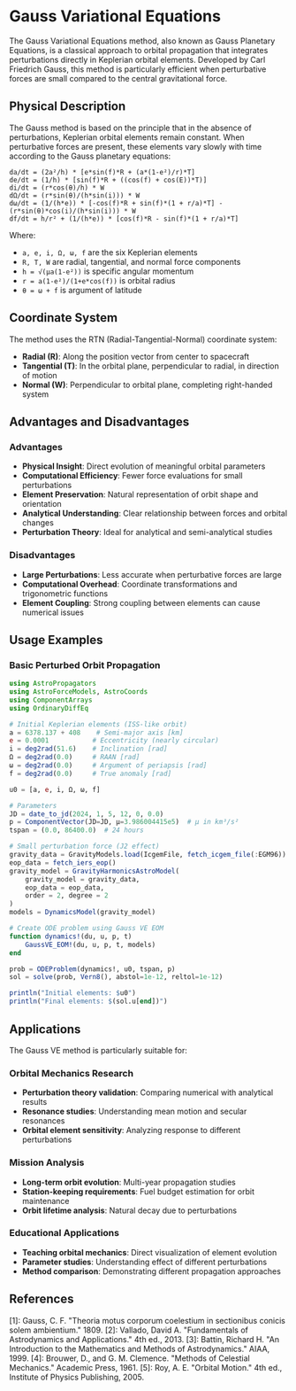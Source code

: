 # Gauss Variational Equations

The Gauss Variational Equations method, also known as Gauss Planetary Equations, is a classical approach to orbital propagation that integrates perturbations directly in Keplerian orbital elements. Developed by Carl Friedrich Gauss, this method is particularly efficient when perturbative forces are small compared to the central gravitational force.

## Physical Description

The Gauss method is based on the principle that in the absence of perturbations, Keplerian orbital elements remain constant. When perturbative forces are present, these elements vary slowly with time according to the Gauss planetary equations:

```
da/dt = (2a²/h) * [e*sin(f)*R + (a*(1-e²)/r)*T]
de/dt = (1/h) * [sin(f)*R + ((cos(f) + cos(E))*T)]
di/dt = (r*cos(θ)/h) * W
dΩ/dt = (r*sin(θ)/(h*sin(i))) * W
dω/dt = (1/(h*e)) * [-cos(f)*R + sin(f)*(1 + r/a)*T] - (r*sin(θ)*cos(i)/(h*sin(i))) * W
df/dt = h/r² + (1/(h*e)) * [cos(f)*R - sin(f)*(1 + r/a)*T]
```

Where:
- `a, e, i, Ω, ω, f` are the six Keplerian elements
- `R, T, W` are radial, tangential, and normal force components
- `h = √(μa(1-e²))` is specific angular momentum
- `r = a(1-e²)/(1+e*cos(f))` is orbital radius
- `θ = ω + f` is argument of latitude

## Coordinate System

The method uses the RTN (Radial-Tangential-Normal) coordinate system:

- **Radial (R)**: Along the position vector from center to spacecraft
- **Tangential (T)**: In the orbital plane, perpendicular to radial, in direction of motion
- **Normal (W)**: Perpendicular to orbital plane, completing right-handed system

## Advantages and Disadvantages

### Advantages
- **Physical Insight**: Direct evolution of meaningful orbital parameters
- **Computational Efficiency**: Fewer force evaluations for small perturbations
- **Element Preservation**: Natural representation of orbit shape and orientation
- **Analytical Understanding**: Clear relationship between forces and orbital changes
- **Perturbation Theory**: Ideal for analytical and semi-analytical studies

### Disadvantages

- **Large Perturbations**: Less accurate when perturbative forces are large
- **Computational Overhead**: Coordinate transformations and trigonometric functions
- **Element Coupling**: Strong coupling between elements can cause numerical issues

## Usage Examples

### Basic Perturbed Orbit Propagation

```julia
using AstroPropagators
using AstroForceModels, AstroCoords
using ComponentArrays
using OrdinaryDiffEq

# Initial Keplerian elements (ISS-like orbit)
a = 6378.137 + 408    # Semi-major axis [km]
e = 0.0001           # Eccentricity (nearly circular)
i = deg2rad(51.6)    # Inclination [rad]
Ω = deg2rad(0.0)     # RAAN [rad]
ω = deg2rad(0.0)     # Argument of periapsis [rad]
f = deg2rad(0.0)     # True anomaly [rad]

u0 = [a, e, i, Ω, ω, f]

# Parameters
JD = date_to_jd(2024, 1, 5, 12, 0, 0.0)
p = ComponentVector(JD=JD, μ=3.986004415e5)  # μ in km³/s²
tspan = (0.0, 86400.0)  # 24 hours

# Small perturbation force (J2 effect)
gravity_data = GravityModels.load(IcgemFile, fetch_icgem_file(:EGM96))
eop_data = fetch_iers_eop()
gravity_model = GravityHarmonicsAstroModel(
    gravity_model = gravity_data,
    eop_data = eop_data,
    order = 2, degree = 2
)
models = DynamicsModel(gravity_model)

# Create ODE problem using Gauss VE EOM
function dynamics!(du, u, p, t)
    GaussVE_EOM!(du, u, p, t, models)
end

prob = ODEProblem(dynamics!, u0, tspan, p)
sol = solve(prob, Vern8(), abstol=1e-12, reltol=1e-12)

println("Initial elements: $u0")
println("Final elements: $(sol.u[end])")
```

## Applications

The Gauss VE method is particularly suitable for:

### Orbital Mechanics Research
- **Perturbation theory validation**: Comparing numerical with analytical results
- **Resonance studies**: Understanding mean motion and secular resonances
- **Orbital element sensitivity**: Analyzing response to different perturbations

### Mission Analysis
- **Long-term orbit evolution**: Multi-year propagation studies
- **Station-keeping requirements**: Fuel budget estimation for orbit maintenance
- **Orbit lifetime analysis**: Natural decay due to perturbations

### Educational Applications
- **Teaching orbital mechanics**: Direct visualization of element evolution
- **Parameter studies**: Understanding effect of different perturbations
- **Method comparison**: Demonstrating different propagation approaches

## References

[1]: Gauss, C. F. "Theoria motus corporum coelestium in sectionibus conicis solem ambientium." 1809.
[2]: Vallado, David A. "Fundamentals of Astrodynamics and Applications." 4th ed., 2013.
[3]: Battin, Richard H. "An Introduction to the Mathematics and Methods of Astrodynamics." AIAA, 1999.
[4]: Brouwer, D., and G. M. Clemence. "Methods of Celestial Mechanics." Academic Press, 1961.
[5]: Roy, A. E. "Orbital Motion." 4th ed., Institute of Physics Publishing, 2005. 